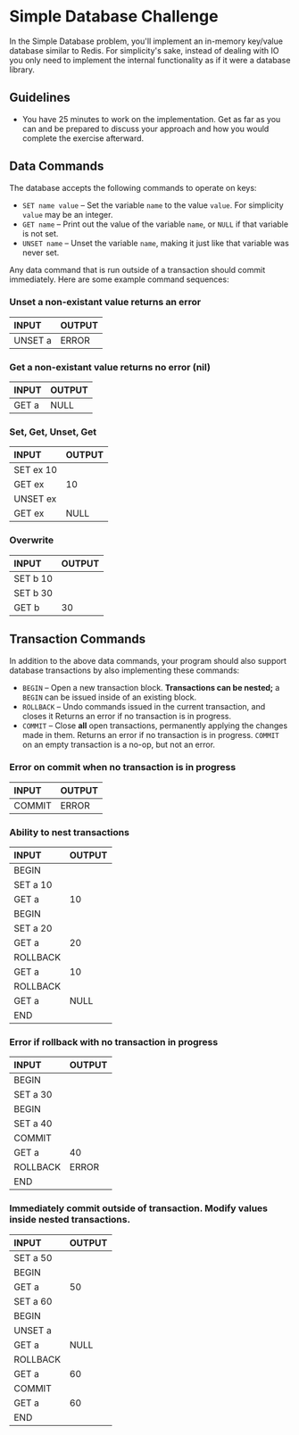 # Simple Database Challenge

In the Simple Database problem, you'll implement an in-memory key/value
database similar to Redis. For simplicity's sake, instead of dealing with IO
you only need to implement the internal functionality as if it were a database
library.

## Guidelines

* You have 25 minutes to work on the implementation. Get as far as you can and
  be prepared to discuss your approach and how you would complete the exercise
  afterward.
 
## Data Commands

The database accepts the following commands to operate on keys:

* `SET name value` – Set the variable `name` to the value `value`. For
  simplicity `value` may be an integer.
* `GET name` – Print out the value of the variable `name`, or `NULL` if that
  variable is not set.
* `UNSET name` – Unset the variable `name`, making it just like that variable
  was never set.

Any data command that is run outside of a transaction should commit
immediately. Here are some example command sequences:

### Unset a non-existant value returns an error
|INPUT|OUTPUT|
|:----|:-----|
|UNSET a| ERROR|

### Get a non-existant value returns no error (nil)
|INPUT|OUTPUT|
|:----|:-----|
| GET a | NULL |

### Set, Get, Unset, Get
|INPUT|OUTPUT|
|:----|:-----|
|SET ex 10| |
|GET ex|10|
|UNSET ex||
|GET ex|NULL|

### Overwrite
|INPUT|OUTPUT|
|:----|:-----|
|SET b 10||
|SET b 30||
|GET b|30|


## Transaction Commands

In addition to the above data commands, your program should also support
database transactions by also implementing these commands:

* `BEGIN` – Open a new transaction block. **Transactions can be nested;** a
  `BEGIN` can be issued inside of an existing block.
* `ROLLBACK` – Undo commands issued in the current transaction, and closes it
  Returns an error if no transaction is in progress.
* `COMMIT` – Close **all** open transactions, permanently applying the changes
  made in them. Returns an error if no transaction is in progress. `COMMIT` on an empty transaction is a no-op, but not an error.

### Error on commit when no transaction is in progress
|INPUT|OUTPUT|
|:---|:---|
|COMMIT| ERROR|

### Ability to nest transactions
|INPUT|OUTPUT|
|:---|:---|
|BEGIN| |
|SET a 10| |
|GET a| 10|
|BEGIN|   |
|SET a 20|    |
|GET a|  20|
|ROLLBACK| |
|GET a |      10|
|ROLLBACK| |
|GET a | NULL |
|END| |

### Error if rollback with no transaction in progress
|INPUT| OUTPUT|
|:---|:-----|
|BEGIN||
|SET a 30||
|BEGIN||
|SET a 40||
|COMMIT||
|GET a |40|
|ROLLBACK| ERROR|
|END|

### Immediately commit outside of transaction. Modify values inside nested transactions. 
|INPUT|OUTPUT|
|:----|:-----|
|SET a 50||
|BEGIN||
|GET a|50|
|SET a 60||
|BEGIN||
|UNSET a||
|GET a| NULL|
|ROLLBACK||
|GET a| 60|
|COMMIT||
|GET a|60|
|END||
